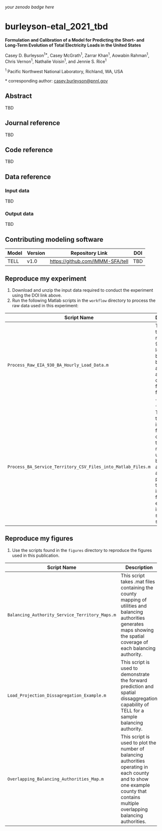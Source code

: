 _your zenodo badge here_

# burleyson-etal_2021_tbd

**Formulation and Calibration of a Model for Predicting the Short- and Long-Term Evolution of Total Electricity Loads in the United States**

Casey D. Burleyson<sup>1\*</sup>, Casey McGrath<sup>1</sup>, Zarrar Khan<sup>1</sup>, Aowabin Rahman<sup>1</sup>, Chris Vernon<sup>1</sup>, Nathalie Voisin<sup>1</sup>, and Jennie S. Rice<sup>1</sup>

<sup>1 </sup> Pacific Northwest National Laboratory, Richland, WA, USA

\* corresponding author: casey.burleyson@pnnl.gov

## Abstract
TBD

## Journal reference
TBD

## Code reference
TBD

## Data reference

### Input data
TBD

### Output data
TBD

## Contributing modeling software
| Model | Version | Repository Link | DOI |
|-------|---------|-----------------|-----|
| TELL | v1.0 | https://github.com/IMMM-SFA/tell | TBD |

## Reproduce my experiment
1. Download and unzip the input data required to conduct the experiment using the DOI link above.
2. Run the following Matlab scripts in the `workflow` directory to process the raw data used in this experiment:

| Script Name | Description |
| --- | --- |
| `Process_Raw_EIA_930_BA_Hourly_Load_Data.m` | This script takes the raw EIA-930 hourly load data by balancing authority and converts it from .xlsx files into .mat and .csv files. |
| `Process_BA_Service_Territory_CSV_Files_into_Matlab_Files.m` | This script takes as input .csv files containing the county mapping of utilities and balancing authorities and processes the data into .mat files for easier use in subsequent scripts. |

## Reproduce my figures
1. Use the scripts found in the `figures` directory to reproduce the figures used in this publication.

| Script Name | Description |
| --- | --- |
| `Balancing_Authority_Service_Territory_Maps.m`| This script takes .mat files containing the county mapping of utilities and balancing authorities generates maps showing the spatial coverage of each balancing authority. |
| `Load_Projection_Dissagregation_Example.m`| This script is used to demonstrate the forward prediction and spatial dissaggregation capability of TELL for a sample balancing authority. |
| `Overlapping_Balancing_Authorities_Map.m`| This script is used to plot the number of balancing authorities operating in each county and to show one example county that contains multiple overlapping balancing authorities. |